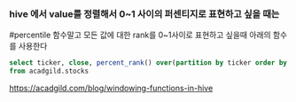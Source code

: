 ### hive 에서 value를 정렬해서 0~1 사이의 퍼센티지로 표현하고 싶을 때는

#percentile 함수말고 모든 값에 대한 rank를 0~1사이로 표현하고 싶을때 아래의 함수를 사용한다

```sql
select ticker, close, percent_rank() over(partition by ticker order by close) as closing 
from acadgild.stocks
```

https://acadgild.com/blog/windowing-functions-in-hive
